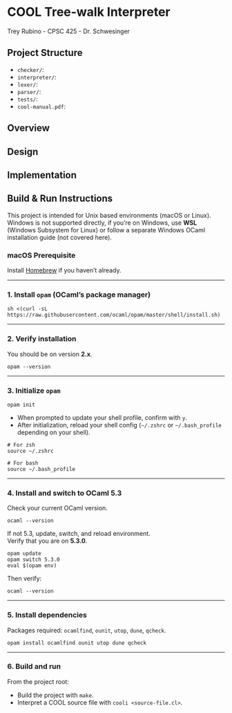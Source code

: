 # COOL Tree-walk Interpreter
Trey Rubino - 
CPSC 425 -
Dr. Schwesinger

## Project Structure
- `checker/`:
- `interpreter/`:
- `lexer/`:
- `parser/`:
- `tests/`:
- `cool-manual.pdf`: 

## Overview


## Design


## Implementation


## Build & Run Instructions
This project is intended for Unix based environments (macOS or Linux).  
Windows is not supported directly, if you’re on Windows, use **WSL** (Windows Subsystem for Linux) or follow a separate Windows OCaml installation guide (not covered here).

### macOS Prerequisite
Install [Homebrew](https://brew.sh) if you haven’t already.

---

### 1. Install `opam` (OCaml’s package manager)
```
sh <(curl -sL https://raw.githubusercontent.com/ocaml/opam/master/shell/install.sh)
```
---

### 2. Verify installation  
You should be on version **2.x**.
```
opam --version
```
---

### 3. Initialize `opam`
```
opam init
```

- When prompted to update your shell profile, confirm with `y`.  
- After initialization, reload your shell config (`~/.zshrc` or `~/.bash_profile` depending on your shell).
```
# For zsh
source ~/.zshrc

# For bash
source ~/.bash_profile
```
---

### 4. Install and switch to OCaml 5.3  
Check your current OCaml version.  
```
ocaml --version
```

If not 5.3, update, switch, and reload environment.  
Verify that you are on **5.3.0**.
```
opam update
opam switch 5.3.0
eval $(opam env)
```

Then verify: 
```
ocaml --version
```
---

### 5. Install dependencies  
Packages required: `ocamlfind`, `ounit`, `utop`, `dune`, `qcheck`.
```
opam install ocamlfind ounit utop dune qcheck
```
---

### 6. Build and run
From the project root:  
- Build the project with `make`.  
- Interpret a COOL source file with `cooli <source-file.cl>`.
